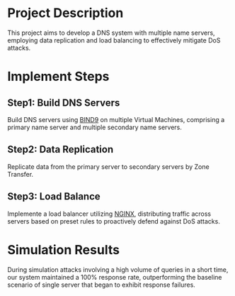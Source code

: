 # Project Description
This project aims to develop a DNS system with multiple name servers, employing data replication and load balancing to effectively mitigate DoS attacks.


# Implement Steps
## Step1: Build DNS Servers
Build DNS servers using [BIND9](https://bind9.readthedocs.io/en/v9.18.20/index.html) on multiple Virtual Machines, comprising a primary name server and multiple secondary name servers.

## Step2: Data Replication
Replicate data from the primary server to secondary servers by Zone Transfer.

## Step3: Load Balance
Implemente a load balancer utilizing [NGINX](https://www.nginx.com), distributing traffic across servers based on preset rules to proactively defend against DoS attacks.


# Simulation Results
During simulation attacks involving a high volume of queries in a short time, our system maintained a 100% response rate, outperforming the baseline scenario of single server that began to exhibit response failures.
